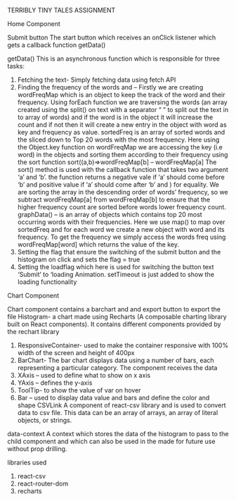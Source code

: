 TERRIBLY TINY TALES ASSIGNMENT

Home Component 

Submit button 
The start button which receives an onClick listener which gets a callback function getData()

getData()
This is an asynchronous function which is responsible for three tasks:
1.	Fetching the text- Simply fetching data using fetch API 
2.	Finding the frequency of the words and – Firstly we are creating wordFreqMap which is an object to keep the track of the word and their frequency. Using forEach function we are traversing the words (an array created using the split() on text with a separator  “ ”  to split out the text in to array of words) and if the word is in the object it will increase the count and if not then it will create a new entry in the object with word as key and frequency as value.
sortedFreq is an array of sorted words and the sliced down to Top 20 words with the most frequency. Here using the Object.key function on wordFreqMap we are accessing the key (i.e word) in the objects and sorting them according to their frequency using the sort function
sort((a,b)=>wordFreqMap[b] – wordFreqMap[a]
The sort() method is used with the callback function that takes two argument ‘a’ and ‘b’. the function returns a negative vale if ‘a’ should come before ‘b’ and positive value if ‘a’ should come after ‘b’ and ) for equality. We are sorting the array in the descending order of words’ frequency, so we subtract wordFreqMap[a] from wordFreqMap[b] to ensure that the higher frequency count are sorted before words lower frequency count. 
graphData() – is an array of objects which contains top 20 most occurring words with their frequencies. Here we use map() to map over sortedFreq and for each word we create a new object with word and its frequency. To get the frequency we simply access the words freq using wordFreqMap[word] which returns the value of the key. 
3.	Setting the flag that ensure the switching of the submit button and the histogram on click and sets the flag = true 
4.	Setting the loadflag which here is used for switching the button text ‘Submit’ to ‘loading Animation. setTimeout is just added to show the loading functionality


Chart Component

Chart component contains a barchart and and export button to export the file 
Histogram- a chart made using Recharts (A composable charting library built on React components). It contains different components provided by the rechart library
1.	ResponsiveContainer- used to make the container responsive with 100% width of the screen and height of 400px
2.	BarChart- The bar chart displays data using a number of bars, each representing a particular category. The component receives the data 
3.	XAxis – used to define what to show on x axis
4.	YAxis – defines the y-axis  
5.	ToolTip- to show the value of var on hover
6.	Bar – used to display data value and bars and define the color and shape
CSVLink
A component of react-csv library and is used to convert data to csv file. This data can be an array of arrays, an array of literal objects, or strings.

data-context 
A context which stores the data of the histogram to pass to the child component and which can also be used in the made for future use without prop drilling. 

libraries used 
1.	react-csv 
2.	react-router-dom
3.	recharts





